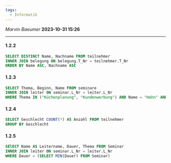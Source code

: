 ```yaml
---
tags:
  - Informatik
---
```

*Marvin Baeumer* **2023-10-31 15:26**

---
#### 1.2.2
```SQL
SELECT DISTINCT Name, Nachname FROM teilnehmer
INNER JOIN belegung ON belegung.T_Nr = teilnehmer.T_Nr
ORDER BY Name ASC, Nachname ASC
```
#### 1.2.3
```SQL
SELECT Thema, Beginn, Name FROM seminare
INNER JOIN leiter ON seminar.L_Nr = leiter.L_Nr
WHERE Thema IN ("Küchenplanung", "Kundenwerbung") AND Name = "Hahn" AND Beginn = "%.03.2009"
```
#### 1.2.4
```SQL
SELECT Geschlecht COUNT(*) AS Anzahl FROM teilnehmer
GROUP BY Geschlecht 
```
#### 1.2.5
```SQL
SElECT Name AS Leitername, Dauer, Thema FROM Seminar
INNER JOIN leiter ON seminar.L_Nr = leiter.L_Nr
WHERE Dauer = (SELECT MIN(Dauer) FROM Seminar)
```